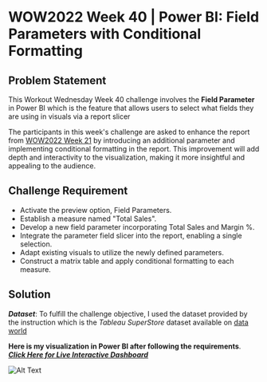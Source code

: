 # WOW2022 Week 40 | Power BI: Field Parameters with Conditional Formatting

## Problem Statement
This Workout Wednesday Week 40 challenge involves the **Field Parameter** in Power BI which is the feature that allows users to select what fields they are using in visuals via a report slicer

The participants in this week's challenge are asked to enhance the report from [WOW2022 Week 21](https://workout-wednesday.com/pbi-2022-w21/) by introducing an additional parameter and implementing conditional formatting in the report. This improvement will add depth and interactivity to the visualization, making it more insightful and appealing to the audience.



## Challenge Requirement

- Activate the preview option, Field Parameters.
- Establish a measure named "Total Sales".
- Develop a new field parameter incorporating Total Sales and Margin %.
- Integrate the parameter field slicer into the report, enabling a single selection.
- Adapt existing visuals to utilize the newly defined parameters.
- Construct a matrix table and apply conditional formatting to each measure.

## Solution
***Dataset***: To fulfill the challenge objective, I used the dataset provided by the instruction which is the *Tableau SuperStore* dataset available on [data world](https://data.world/stanke/superstore-20214)

**Here is my visualization in Power BI after following the requirements**. ***[Click Here for Live Interactive Dashboard](https://community.fabric.microsoft.com/t5/Data-Stories-Gallery/WOW2022-Week-40-Power-BI-Field-Parameters-with-Conditional/m-p/2832529)***

![Alt Text](URL_of_the_image)

